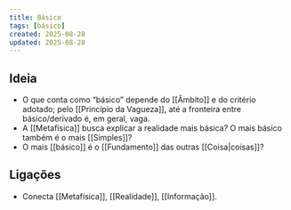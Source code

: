 ```yaml
---
title: Básico
tags: [básico]
created: 2025-08-28
updated: 2025-08-28
---
```


## Ideia
- O que conta como “básico” depende do [[Âmbito]] e do critério adotado; pelo [[Princípio da Vagueza]], até a fronteira entre básico/derivado é, em geral, vaga.
- A [[Metafísica]] busca explicar a realidade mais básica?
  O mais básico também é o mais [[Simples]]?
- O mais [[básico]] é o [[Fundamento]] das outras [[Coisa|coisas]]?

## Ligações
- Conecta [[Metafísica]], [[Realidade]], [[Informação]].
